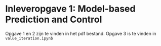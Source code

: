 # Inleveropgave 1: Model-based Prediction and Control

Opgave 1 en 2 zijn te vinden in het pdf bestand. Opgave 3 is te vinden in `value_iteration.ipynb`